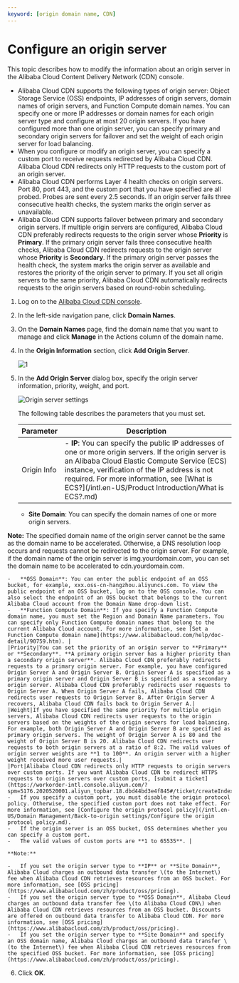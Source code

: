 ```yaml
---
keyword: [origin domain name, CDN]
---
```


# Configure an origin server

This topic describes how to modify the information about an origin server in the Alibaba Cloud Content Delivery Network \(CDN\) console.

-   Alibaba Cloud CDN supports the following types of origin server: Object Storage Service \(OSS\) endpoints, IP addresses of origin servers, domain names of origin servers, and Function Compute domain names. You can specify one or more IP addresses or domain names for each origin server type and configure at most 20 origin servers. If you have configured more than one origin server, you can specify primary and secondary origin servers for failover and set the weight of each origin server for load balancing.
-   When you configure or modify an origin server, you can specify a custom port to receive requests redirected by Alibaba Cloud CDN. Alibaba Cloud CDN redirects only HTTP requests to the custom port of an origin server.
-   Alibaba Cloud CDN performs Layer 4 health checks on origin servers. Port 80, port 443, and the custom port that you have specified are all probed. Probes are sent every 2.5 seconds. If an origin server fails three consecutive health checks, the system marks the origin server as unavailable.
-   Alibaba Cloud CDN supports failover between primary and secondary origin servers. If multiple origin servers are configured, Alibaba Cloud CDN preferably redirects requests to the origin server whose **Priority** is **Primary**. If the primary origin server fails three consecutive health checks, Alibaba Cloud CDN redirects requests to the origin server whose **Priority** is **Secondary**. If the primary origin server passes the health check, the system marks the origin server as available and restores the priority of the origin server to primary. If you set all origin servers to the same priority, Alibaba Cloud CDN automatically redirects requests to the origin servers based on round-robin scheduling.

1.  Log on to the [Alibaba Cloud CDN console](https://cdn.console.aliyun.com).

2.  In the left-side navigation pane, click **Domain Names**.

3.  On the **Domain Names** page, find the domain name that you want to manage and click **Manage** in the Actions column of the domain name.

4.  In the **Origin Information** section, click **Add Origin Server**.

    ![1](https://static-aliyun-doc.oss-accelerate.aliyuncs.com/assets/img/en-US/2206555261/p276724.png)

5.  In the **Add Origin Server** dialog box, specify the origin server information, priority, weight, and port.

    ![Origin server settings](https://static-aliyun-doc.oss-accelerate.aliyuncs.com/assets/img/en-US/4452462061/p64107.png)

    The following table describes the parameters that you must set.

    |Parameter|Description|
    |---------|-----------|
    |Origin Info|    -   **IP**: You can specify the public IP addresses of one or more origin servers. If the origin server is an Alibaba Cloud Elastic Compute Service \(ECS\) instance, verification of the IP address is not required. For more information, see [What is ECS?](/intl.en-US/Product Introduction/What is ECS?.md)
    -   **Site Domain**: You can specify the domain names of one or more origin servers.

**Note:** The specified domain name of the origin server cannot be the same as the domain name to be accelerated. Otherwise, a DNS resolution loop occurs and requests cannot be redirected to the origin server. For example, if the domain name of the origin server is img.yourdomain.com, you can set the domain name to be accelerated to cdn.yourdomain.com.

    -   **OSS Domain**: You can enter the public endpoint of an OSS bucket, for example, xxx.oss-cn-hangzhou.aliyuncs.com. To view the public endpoint of an OSS bucket, log on to the OSS console. You can also select the endpoint of an OSS bucket that belongs to the current Alibaba Cloud account from the Domain Name drop-down list.
    -   **Function Compute Domain**: If you specify a Function Compute domain name, you must set the Region and Domain Name parameters. You can specify only Function Compute domain names that belong to the current Alibaba Cloud account. For more information, see [Set a Function Compute domain name](https://www.alibabacloud.com/help/doc-detail/90759.htm). |
    |Priority|You can set the priority of an origin server to **Primary** or **Secondary**. **A primary origin server has a higher priority than a secondary origin server**. Alibaba Cloud CDN preferably redirects requests to a primary origin server. For example, you have configured Origin Server A and Origin Server B. Origin Server A is specified as a primary origin server and Origin Server B is specified as a secondary origin server. Alibaba Cloud CDN preferably redirects user requests to Origin Server A. When Origin Server A fails, Alibaba Cloud CDN redirects user requests to Origin Server B. After Origin Server A recovers, Alibaba Cloud CDN fails back to Origin Server A.|
    |Weight|If you have specified the same priority for multiple origin servers, Alibaba Cloud CDN redirects user requests to the origin servers based on the weights of the origin servers for load balancing. For example, both Origin Server A and Origin Server B are specified as primary origin servers. The weight of Origin Server A is 80 and the weight of Origin Server B is 20. Alibaba Cloud CDN redirects user requests to both origin servers at a ratio of 8:2. The valid values of origin server weights are **1 to 100**. An origin server with a higher weight received more user requests.|
    |Port|Alibaba Cloud CDN redirects only HTTP requests to origin servers over custom ports. If you want Alibaba Cloud CDN to redirect HTTPS requests to origin servers over custom ports, [submit a ticket](https://workorder-intl.console.aliyun.com/?spm=5176.2020520001.aliyun_topbar.18.dbd44bd3e4f845#/ticket/createIndex).     -   If you specify a custom port, you must disable the origin protocol policy. Otherwise, the specified custom port does not take effect. For more information, see [Configure the origin protocol policy](/intl.en-US/Domain Management/Back-to-origin settings/Configure the origin protocol policy.md).
    -   If the origin server is an OSS bucket, OSS determines whether you can specify a custom port.
    -   The valid values of custom ports are **1 to 65535**. |

    **Note:**

    -   If you set the origin server type to **IP** or **Site Domain**, Alibaba Cloud charges an outbound data transfer \(to the Internet\) fee when Alibaba Cloud CDN retrieves resources from an OSS bucket. For more information, see [OSS pricing](https://www.alibabacloud.com/zh/product/oss/pricing).
    -   If you set the origin server type to **OSS Domain**, Alibaba Cloud charges an outbound data transfer fee \(to Alibaba Cloud CDN\) when Alibaba Cloud CDN retrieves resources from an OSS bucket. Discounts are offered on outbound data transfer to Alibaba Cloud CDN. For more information, see [OSS pricing](https://www.alibabacloud.com/zh/product/oss/pricing).
    -   If you set the origin server type to **Site Domain** and specify an OSS domain name, Alibaba Cloud charges an outbound data transfer \(to the Internet\) fee when Alibaba Cloud CDN retrieves resources from the specified OSS bucket. For more information, see [OSS pricing](https://www.alibabacloud.com/zh/product/oss/pricing).
6.  Click **OK**.


